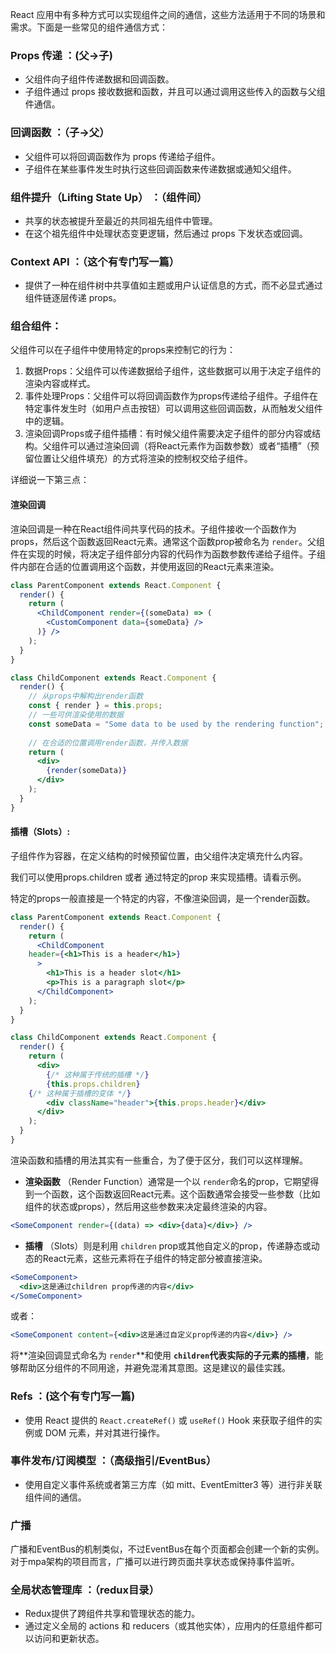 React 应用中有多种方式可以实现组件之间的通信，这些方法适用于不同的场景和需求。下面是一些常见的组件通信方式：

### **Props 传递** ：(父->子)

* 父组件向子组件传递数据和回调函数。
* 子组件通过 props 接收数据和函数，并且可以通过调用这些传入的函数与父组件通信。

### **回调函数** ：（子->父）

* 父组件可以将回调函数作为 props 传递给子组件。
* 子组件在某些事件发生时执行这些回调函数来传递数据或通知父组件。

### **组件提升（Lifting State Up）** ：（组件间）

* 共享的状态被提升至最近的共同祖先组件中管理。
* 在这个祖先组件中处理状态变更逻辑，然后通过 props 下发状态或回调。

### **Context API** ：（这个有专门写一篇）

* 提供了一种在组件树中共享值如主题或用户认证信息的方式，而不必显式通过组件链逐层传递 props。

### **组合组件：**

父组件可以在子组件中使用特定的props来控制它的行为：

1. 数据Props：父组件可以传递数据给子组件，这些数据可以用于决定子组件的渲染内容或样式。
2. 事件处理Props：父组件可以将回调函数作为props传递给子组件。子组件在特定事件发生时（如用户点击按钮）可以调用这些回调函数，从而触发父组件中的逻辑。
3. 渲染回调Props或子组件插槽：有时候父组件需要决定子组件的部分内容或结构。父组件可以通过渲染回调（将React元素作为函数参数）或者“插槽”（预留位置让父组件填充）的方式将渲染的控制权交给子组件。

详细说一下第三点：

#### 渲染回调

渲染回调是一种在React组件间共享代码的技术。子组件接收一个函数作为props，然后这个函数返回React元素。通常这个函数prop被命名为 `render`。父组件在实现的时候，将决定子组件部分内容的代码作为函数参数传递给子组件。子组件内部在合适的位置调用这个函数，并使用返回的React元素来渲染。

```jsx
class ParentComponent extends React.Component {
  render() {
    return (
      <ChildComponent render={(someData) => (
        <CustomComponent data={someData} />
      )} />
    );
  }
}

class ChildComponent extends React.Component {
  render() {
    // 从props中解构出render函数
    const { render } = this.props;
    // 一些可供渲染使用的数据
    const someData = "Some data to be used by the rendering function";
  
    // 在合适的位置调用render函数，并传入数据
    return (
      <div>
        {render(someData)}
      </div>
    );
  }
}

```

#### 插槽（Slots）:

子组件作为容器，在定义结构的时候预留位置，由父组件决定填充什么内容。

我们可以使用props.children 或者 通过特定的prop 来实现插槽。请看示例。

特定的props一般直接是一个特定的内容，不像渲染回调，是一个render函数。

```jsx
class ParentComponent extends React.Component {
  render() {
    return (
      <ChildComponent
  	header={<h1>This is a header</h1>}
      >
        <h1>This is a header slot</h1>
        <p>This is a paragraph slot</p>
      </ChildComponent>
    );
  }
}

class ChildComponent extends React.Component {
  render() {
    return (
      <div>
        {/* 这种属于传统的插槽 */}
        {this.props.children}
	{/* 这种属于插槽的变体 */}
        <div className="header">{this.props.header}</div>
      </div>
    );
  }
}

```

渲染函数和插槽的用法其实有一些重合，为了便于区分，我们可以这样理解。

* **渲染函数** （Render Function）通常是一个以 `render`命名的prop，它期望得到一个函数，这个函数返回React元素。这个函数通常会接受一些参数（比如组件的状态或props），然后用这些参数来决定最终渲染的内容。

```jsx
<SomeComponent render={(data) => <div>{data}</div>} />
```

* **插槽** （Slots）则是利用 `children` prop或其他自定义的prop，传递静态或动态的React元素，这些元素将在子组件的特定部分被直接渲染。

```jsx
<SomeComponent>
  <div>这是通过children prop传递的内容</div>
</SomeComponent>
```

或者：

```jsx
<SomeComponent content={<div>这是通过自定义prop传递的内容</div>} />
```

将**渲染回调显式命名为 `render`**和使用 **`children`代表实际的子元素的插槽**，能够帮助区分组件的不同用途，并避免混淆其意图。这是建议的最佳实践。

### **Refs** ：(这个有专门写一篇)

* 使用 React 提供的 `React.createRef()` 或 `useRef()` Hook 来获取子组件的实例或 DOM 元素，并对其进行操作。

### **事件发布/订阅模型** ：（高级指引/EventBus）

* 使用自定义事件系统或者第三方库（如 mitt、EventEmitter3 等）进行非关联组件间的通信。

### 广播
广播和EventBus的机制类似，不过EventBus在每个页面都会创建一个新的实例。对于mpa架构的项目而言，广播可以进行跨页面共享状态或保持事件监听。

### **全局状态管理库** ：（redux目录）

* Redux提供了跨组件共享和管理状态的能力。
* 通过定义全局的 actions 和 reducers（或其他实体），应用内的任意组件都可以访问和更新状态。
